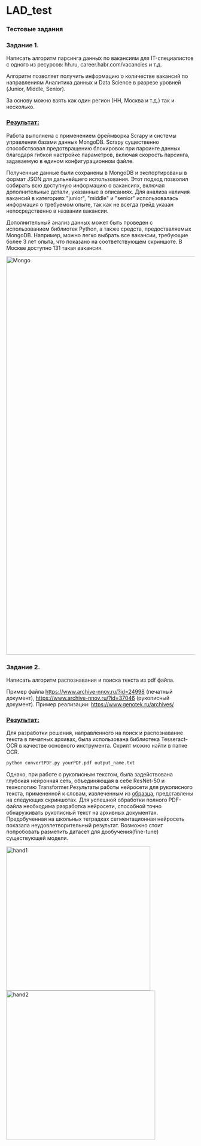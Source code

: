 # LAD_test
### Тестовые задания

### Задание 1.
Написать алгоритм парсинга данных по вакансиям для IT-специалистов с одного из ресурсов: hh.ru, career.habr.com/vacancies и т.д.

Алгоритм позволяет получить информацию о количестве вакансий по направлениям Аналитика данных и Data Science в разрезе уровней (Junior, Middle, Senior). 

За основу можно взять как один регион (НН, Москва и т.д.)  так и несколько.

### [Результат:](https://github.com/danilabdullin/LAD_test/tree/main/Parser)


Работа выполнена с применением фреймворка Scrapy и системы управления базами данных MongoDB. Scrapy существенно способствовал предотвращению блокировок при парсинге данных благодаря гибкой настройке параметров, включая скорость парсинга, задаваемую в едином конфигурационном файле.

Полученные данные были сохранены в MongoDB и экспортированы в формат JSON для дальнейшего использования. Этот подход позволил собирать всю доступную информацию о вакансиях, включая дополнительные детали, указанные в описаниях. Для анализа наличия вакансий в категориях "junior", "middle" и "senior" использовалась информация о требуемом опыте, так как не всегда грейд указан непосредственно в названии вакансии.

Дополнительный анализ данных может быть проведен с использованием библиотек Python, а также средств, предоставляемых MongoDB. Например, можно легко выбрать все вакансии, требующие более 3 лет опыта, что показано на соответствующем скриншоте. В Москве доступно 131 такая вакансия.


<img width="1064" alt="Mongo" src="https://github.com/danilabdullin/LAD_test/assets/66716757/c44a8306-0811-432f-933f-84b8667ff545">


### Задание 2. 
Написать алгоритм распознавания и поиска текста из pdf файла.

Пример файла https://www.archive-nnov.ru/?id=24998 (печатный документ), https://www.archive-nnov.ru/?id=37046 (рукописный документ).
Пример реализации: https://www.genotek.ru/archives/ 

### [Результат:](https://github.com/danilabdullin/LAD_test/tree/main/OCR)

Для разработки решения, направленного на поиск и распознавание текста в печатных архивах, была использована библиотека Tesseract-OCR в качестве основного инструмента. Скрипт можно найти в папке OCR.

```python
python convertPDF.py yourPDF.pdf output_name.txt
```

Однако, при работе с рукописным текстом, была задействована глубокая нейронная сеть, объединяющая в себе ResNet-50 и технологию Transformer.Результаты работы нейросети для рукописного текста, примененной к словам, извлеченным из [образца](https://www.archive-nnov.ru/?id=37046), представлены на следующих скриншотах. Для успешной обработки полного PDF-файла необходима разработка нейросети, способной точно обнаруживать рукописный текст на архивных документах. Предобученная на школьных тетрадках сегментационная нейросеть показала неудовлетворительный результат. Возможно стоит попробовать разметить датасет для дообучения(fine-tune) существующей модели. 

<img width="385" alt="hand1" src="https://github.com/danilabdullin/LAD_test/assets/66716757/9b541e4e-a638-4161-adf4-1cbfb9b011ff">

<img width="398" alt="hand2" src="https://github.com/danilabdullin/LAD_test/assets/66716757/e0a139aa-4d12-4c59-8af4-256f289f7d7d">
